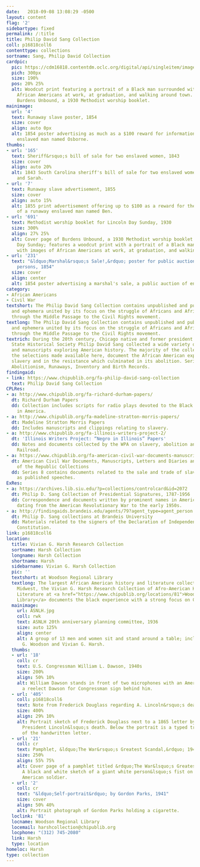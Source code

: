```yaml
---
date:   2018-09-08 13:08:29 -0500
layout: content
flag: '2'
sidebartype: fixed
permalink: /:title
title: Philip David Sang Collection
coll: p16818coll6
contenttype: collections
sortname: Sang, Philip David Collection
cardpic:
  pic: https://cdm16818.contentdm.oclc.org/digital/api/singleitem/image/p16818coll6/691/default.jpg
  pich: 300px
  size: 190%
  pos: 20% 25%
  alt: Woodcut print featuring a portrait of a Black man surrounded with images of
    African Americans at work, at graduation, and walking around town. Image is from
    Burdens Unbound, a 1930 Methodist worship booklet.
mainimage:
  url: '4'
  text: Runaway slave poster, 1854
  size: cover
  align: auto 0px
  alt: 1854 poster advertising as much as a $100 reward for information on a runaway
    enslaved man named Osborne.
thumbs:
- url: '165'
  text: Sheriff&rsquo;s bill of sale for two enslaved women, 1843
  size: cover
  align: auto 20%
  alt: 1843 South Carolina sheriff's bill of sale for two enslaved women named Jane
    and Sarah.
- url: '7'
  text: Runaway slave advertisement, 1855
  size: cover
  align: auto 15%
  alt: 1855 print advertisement offering up to $100 as a reward for the apprehension
    of a runaway enslaved man named Ben.
- url: '691'
  text: Methodist worship booklet for Lincoln Day Sunday, 1930
  size: 300%
  align: 27% 25%
  alt: Cover page of Burdens Unbound, a 1930 Methodist worship booklet for Lincoln
    Day Sunday; features a woodcut print with a portrait of a Black man surrounded
    with images of African Americans at work, at graduation, and walking around town.
- url: '231'
  text: "&ldquo;Marshal&rsquo;s Sale!,&rdquo; poster for public auction of enslaved
    persons, 1854"
  size: cover
  align: center
  alt: 1854 poster advertising a marshal's sale, a public auction of enslaved persons.
category:
- African Americans
- Civil War
textshort: The Philip David Sang Collection contains unpublished and published works
  and ephemera united by its focus on the struggle of Africans and African Americans
  through the Middle Passage to the Civil Rights movement.
textlong: The Philip David Sang Collection contains unpublished and published works
  and ephemera united by its focus on the struggle of Africans and African Americans
  through the Middle Passage to the Civil Rights movement.
textrich: During the 20th century, Chicago native and former president of the Illinois
  State Historical Society Philip David Sang collected a wide variety of documents
  and manuscripts exploring American history. The majority of the collection, and
  the selections made available here, document the African American experience in
  slavery and in the resistance which culminated in its abolition. Series include
  Abolitionism, Runaways, Inventory and Birth Records.
findingaid:
- link: https://www.chipublib.org/fa-philip-david-sang-collection
  text: Philip David Sang Collection
CPLRes:
- a: http://www.chipublib.org/fa-richard-durham-papers/
  dt: Richard Durham Papers
  dd: Collection includes scripts for radio plays devoted to the Black experience
    in America.
- a: http://www.chipublib.org/fa-madeline-stratton-morris-papers/
  dt: Madeline Stratton Morris Papers
  dd: Includes manuscripts and clippings relating to slavery.
- a: http://www.chipublib.org/fa-illinois-writers-project-2/
  dt: 'Illinois Writers Project: “Negro in Illinois” Papers'
  dd: Notes and documents collected by the WPA on slavery, abolition and the Underground
    Railroad.
- a: https://www.chipublib.org/fa-american-civil-war-documents-manuscripts-letters-and-diaries-and-grand-army-of-the-republic-collection/#P2S9
  dt: American Civil War Documents, Manuscripts, Letters and Diaries and Grand Army
    of the Republic Collections
  dd: Series 8 contains documents related to the sale and trade of slaves as well
    as published speeches.
ExRes:
- a: https://archives.lib.siu.edu/?p=collections/controlcard&id=2072
  dt: Philip D. Sang Collection of Presidential Signatures, 1787-1956
  dd: Correspondence and documents written by prominent names in American history
    dating from the American Revolutionary War to the early 1950s.
- a: http://findingaids.brandeis.edu/agents/79?agent_type=agent_person
  dt: Philip D. Sang collections at Brandeis University
  dd: Materials related to the signers of the Declaration of Independence and U.S.
    Constitution.
link: p16818coll6
location:
  title: Vivian G. Harsh Research Collection
  sortname: Harsh Collection
  longname: Harsh Collection
  shortname: Harsh
  sidebarname: Vivian G. Harsh Collection
  pic: ''
  textshort: at Woodson Regional Library
  textlong: The largest African American history and literature collection in the
    Midwest, the Vivian G. Harsh Research Collection of Afro-American History and
    Literature at <a href="https://www.chipublib.org/locations/81">Woodson Regional
    Library</a> documents the black experience with a strong focus on Chicago.
  mainimage:
    url: ASNLH.jpg
    coll: rwk
    text: ASNLH 20th anniversary planning committee, 1936
    size: auto 125%
    align: center
    alt: A group of 13 men and women sit and stand around a table; including Carter
      G. Woodson and Vivian G. Harsh.
  thumbs:
  - url: '18'
    coll: cr
    text: U.S. Congressman William L. Dawson, 1940s
    size: 200%
    align: 50% 10%
    alt: William Dawson stands in front of two microphones with an American flag and
      a reelect Dawson for Congressman sign behind him.
  - url: '405'
    coll: p16818coll6
    text: Note from Frederick Douglass regarding A. Lincoln&rsquo;s death, 1865
    size: 400%
    align: 29% 10%
    alt: Portrait sketch of Frederick Douglass next to a 1865 letter by Douglass regarding
      President Lincoln&lsquo;s death. Below the portrait is a typed transcription
      of the handwritten letter. 
  - url: '21'
    coll: cr
    text: Pamphlet, &ldquo;The War&rsquo;s Greatest Scandal,&rdquo; 1943
    size: 250%
    align: 55% 75%
    alt: Cover page of a pamphlet titled &rdquo;The War&lsquo;s Greatest Scandal.&ldquo;
      A black and white sketch of a giant white person&lsquo;s fist on top of an African
      American soldier. 
  - url: '2'
    coll: cr
    text: "&ldquo;Self-portrait&rdquo; by Gordon Parks, 1941"
    size: cover
    align: 50% 40%
    alt: Portrait photograph of Gordon Parks holding a cigarette. 
  loclink: '81'
  locname: Woodson Regional Library
  locemail: harshcollection@chipublib.org
  locphone: "(312) 745-2080"
  link: Harsh
  type: location
homeloc: Harsh
type: collection
---
```

